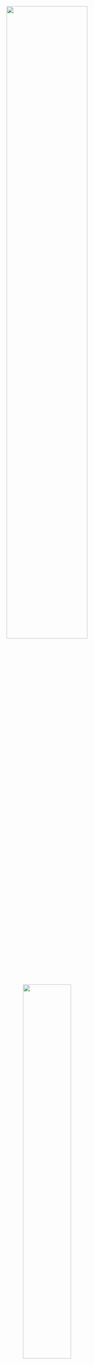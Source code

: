 <p align="center">
  <img width="65%" height="65%" src="https://i.ibb.co/7JYvGQ5/n4m-supplemental.png"/>  
</p>

<p align="center">
  <img width="50%" height="50%" src="https://i.ibb.co/5xvCLDL/n4m-supplemental-enterprise.png"/>  
</p>

<p align="center">
<b>A compendium of Node-for-Max projects meant to be a supplement to the main <a href="https://github.com/Cycling74/n4m-examples">n4m-examples</a> repository.</b>
</br>
<em>*Note: The repository is constantly under construction.*</em>
</p>

## Projects
- **archive-search** -> Example of searching Archive.org.
- **audio-encryption** -> Example of encrypting and decrypting an audio buffer.
- **bootstrap** -> Example of various Bootstrap components on a static-site served by Express.
- **cat-wall** -> Example of image sonification using the Cat API.
- **crypto** -> Data encryption examples using the *[crypto](https://nodejs.org/api/crypto.html)* library.
- **dominos** -> Example of ordering Dominos using IFTTT.
- **halloween** -> Synchronizing the "Halloween" theme with a LIFX bulb.
- **ifttt-gsheets** -> Example of sending data to a Google Sheet using IFTTT.
- **input-form** -> Example of using the <input> tag for sending data from a web page to Max.
- **lifx** -> Example of how to use the *[lifx-http-api](https://www.npmjs.com/package/lifx-http-api)* library.
- **MaxCards** -> Creativity cards for alleviating blocks in the style of Magic: The Gathering. [WIP]
- **node-reel** -> Example of creating cron jobs using the *[node-reel](https://www.npmjs.com/package/node-reel)* library.
- **raffle** -> Random number generator for selecting a raffle winner.
- **receive-internet-sounds** -> Example how upload a file to Max from anywhere around the earth using ngrok tunneling.
- **usgs** -> Example of getting earthquake data from the USGS and various sonification techniques.
- **workshop-materials** -> Materials meant for Node-for-Max workshop free-time. [WIP]
